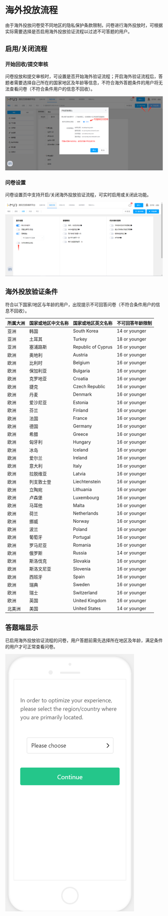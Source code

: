 # 海外投放流程

由于海外投放问卷受不同地区的隐私保护条款限制，问卷进行海外投放时，可根据实际需要选择是否启用海外投放验证流程以过滤不可答题的用户。

## 启用/关闭流程

### 开始回收/提交审核

问卷投放和提交审核时，可设置是否开始海外验证流程；开启海外验证流程后，答题者需要选择自己所在的国家地区及年龄等信息，不符合海外答题条件的用户将无法查看问卷（不符合条件用户的信息不回收）。

![](../../.gitbook/assets/image%20%28265%29.png)

### 问卷设置

问卷设置页中支持开启/关闭海外投放验证流程，可实时启用或关闭此功能。

![](../../.gitbook/assets/image%20%28167%29.png)

## 海外投放验证条件

符合以下国家/地区与年龄的用户，出现提示不可回答问卷（不符合条件用户的信息不回收）。

| 所属大洲 | 国家或地区中文名称 | 国家或地区英文名称 | 不可回答年龄限制 |
| :--- | :--- | :--- | :--- |
| 亚洲 | 韩国 | South Korea | 14 or younger |
| 亚洲 | 土耳其 | Turkey | 18 or younger |
| 亚洲 | 塞浦路斯 | Republic of Cyprus | 16 or younger |
| 欧洲 | 奥地利 | Austria | 16 or younger |
| 欧洲 | 比利时 | Belgium | 16 or younger |
| 欧洲 | 保加利亚 | Bulgaria | 16 or younger |
| 欧洲 | 克罗地亚 | Croatia | 16 or younger |
| 欧洲 | 捷克 | Czech Republic | 16 or younger |
| 欧洲 | 丹麦 | Denmark | 16 or younger |
| 欧洲 | 爱沙尼亚 | Estonia | 16 or younger |
| 欧洲 | 芬兰 | Finland | 16 or younger |
| 欧洲 | 法国 | France | 16 or younger |
| 欧洲 | 德国 | Germany | 16 or younger |
| 欧洲 | 希腊 | Greece | 16 or younger |
| 欧洲 | 匈牙利 | Hungary | 16 or younger |
| 欧洲 | 冰岛 | Iceland | 16 or younger |
| 欧洲 | 爱尔兰 | Ireland | 16 or younger |
| 欧洲 | 意大利 | Italy | 16 or younger |
| 欧洲 | 拉脱维亚 | Latvia | 16 or younger |
| 欧洲 | 列支敦士登 | Liechtenstein | 16 or younger |
| 欧洲 | 立陶宛 | Lithuania | 16 or younger |
| 欧洲 | 卢森堡 | Luxembourg | 16 or younger |
| 欧洲 | 马耳他 | Malta | 16 or younger |
| 欧洲 | 荷兰 | Netherlands | 16 or younger |
| 欧洲 | 挪威 | Norway | 16 or younger |
| 欧洲 | 波兰 | Poland | 16 or younger |
| 欧洲 | 葡萄牙 | Portugal | 16 or younger |
| 欧洲 | 罗马尼亚 | Romania | 16 or younger |
| 欧洲 | 俄罗斯 | Russia | 14 or younger |
| 欧洲 | 斯洛伐克 | Slovakia | 16 or younger |
| 欧洲 | 斯洛文尼亚 | Slovenia | 16 or younger |
| 欧洲 | 西班牙 | Spain | 16 or younger |
| 欧洲 | 瑞典 | Sweden | 16 or younger |
| 欧洲 | 瑞士 | Switzerland | 16 or younger |
| 欧洲 | 英国 | United Kingdom | 16 or younger |
| 北美洲 | 美国 | United States | 14 or younger |

## 答题端显示

已启用海外投放验证流程的问卷，用户答题前需先选择所在地区及年龄，满足条件的用户才可正常查看问卷。

![](../../.gitbook/assets/image%20%28269%29.png)

